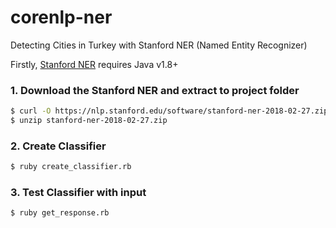 # corenlp-ner

Detecting Cities in Turkey with Stanford NER (Named Entity Recognizer)

Firstly, [Stanford NER](https://nlp.stanford.edu/software/CRF-NER.html) requires Java v1.8+

### 1. Download the Stanford NER and extract to project folder

```bash
$ curl -O https://nlp.stanford.edu/software/stanford-ner-2018-02-27.zip
$ unzip stanford-ner-2018-02-27.zip
```

### 2. Create Classifier

```bash
$ ruby create_classifier.rb
```

### 3. Test Classifier with input

```bash
$ ruby get_response.rb
```